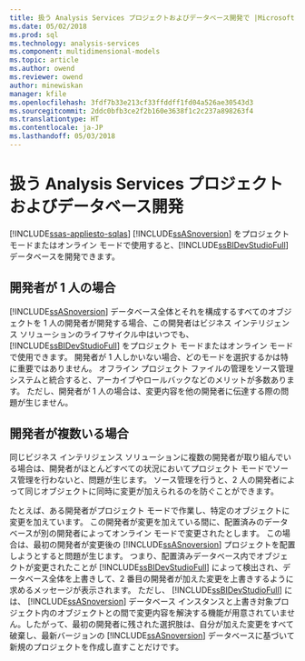 ```yaml
---
title: 扱う Analysis Services プロジェクトおよびデータベース開発で |Microsoft ドキュメント
ms.date: 05/02/2018
ms.prod: sql
ms.technology: analysis-services
ms.component: multidimensional-models
ms.topic: article
ms.author: owend
ms.reviewer: owend
author: minewiskan
manager: kfile
ms.openlocfilehash: 3fdf7b33e213cf33ffddff1fd04a526ae30543d3
ms.sourcegitcommit: 2ddc0bfb3ce2f2b160e3638f1c2c237a898263f4
ms.translationtype: HT
ms.contentlocale: ja-JP
ms.lasthandoff: 05/03/2018
---
```

# <a name="work-with-analysis-services-projects-and-databases-in-development"></a>扱う Analysis Services プロジェクトおよびデータベース開発
[!INCLUDE[ssas-appliesto-sqlas](../../includes/ssas-appliesto-sqlas.md)]
  [!INCLUDE[ssASnoversion](../../includes/ssasnoversion-md.md)] をプロジェクト モードまたはオンライン モードで使用すると、[!INCLUDE[ssBIDevStudioFull](../../includes/ssbidevstudiofull-md.md)] データベースを開発できます。  
  
## <a name="single-developer"></a>開発者が 1 人の場合  
 [!INCLUDE[ssASnoversion](../../includes/ssasnoversion-md.md)] データベース全体とそれを構成するすべてのオブジェクトを 1 人の開発者が開発する場合、この開発者はビジネス インテリジェンス ソリューションのライフサイクル中はいつでも、 [!INCLUDE[ssBIDevStudioFull](../../includes/ssbidevstudiofull-md.md)] をプロジェクト モードまたはオンライン モードで使用できます。 開発者が 1 人しかいない場合、どのモードを選択するかは特に重要ではありません。 オフライン プロジェクト ファイルの管理をソース管理システムと統合すると、アーカイブやロールバックなどのメリットが多数あります。 ただし、開発者が 1 人の場合は、変更内容を他の開発者に伝達する際の問題が生じません。  
  
## <a name="multiple-developers"></a>開発者が複数いる場合  
 同じビジネス インテリジェンス ソリューションに複数の開発者が取り組んでいる場合は、開発者がほとんどすべての状況においてプロジェクト モードでソース管理を行わないと、問題が生じます。 ソース管理を行うと、2 人の開発者によって同じオブジェクトに同時に変更が加えられるのを防ぐことができます。  
  
 たとえば、ある開発者がプロジェクト モードで作業し、特定のオブジェクトに変更を加えています。 この開発者が変更を加えている間に、配置済みのデータベースが別の開発者によってオンライン モードで変更されたとします。 この場合は、最初の開発者が変更後の [!INCLUDE[ssASnoversion](../../includes/ssasnoversion-md.md)] プロジェクトを配置しようとすると問題が生じます。 つまり、配置済みデータベース内でオブジェクトが変更されたことが [!INCLUDE[ssBIDevStudioFull](../../includes/ssbidevstudiofull-md.md)] によって検出され、データベース全体を上書きして、2 番目の開発者が加えた変更を上書きするように求めるメッセージが表示されます。 ただし、 [!INCLUDE[ssBIDevStudioFull](../../includes/ssbidevstudiofull-md.md)] には、 [!INCLUDE[ssASnoversion](../../includes/ssasnoversion-md.md)] データベース インスタンスと上書き対象プロジェクト内のオブジェクトとの間で変更内容を解決する機能が用意されていません。したがって、最初の開発者に残された選択肢は、自分が加えた変更をすべて破棄し、最新バージョンの [!INCLUDE[ssASnoversion](../../includes/ssasnoversion-md.md)] データベースに基づいて新規のプロジェクトを作成し直すことだけです。  
  
  
